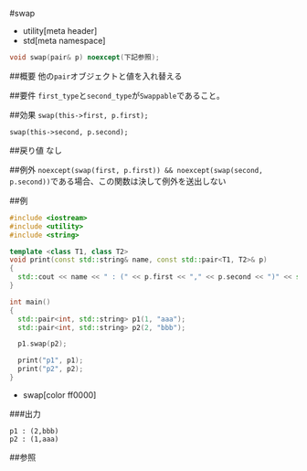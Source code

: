 #swap
* utility[meta header]
* std[meta namespace]

```cpp
void swap(pair& p) noexcept(下記参照);
```

##概要
他の`pair`オブジェクトと値を入れ替える


##要件
`first_type`と`second_type`が`Swappable`であること。


##効果
`swap(this->first, p.first);`

`swap(this->second, p.second);`


##戻り値
なし


##例外
`noexcept(swap(first, p.first)) && noexcept(swap(second, p.second))`である場合、この関数は決して例外を送出しない


##例
```cpp
#include <iostream>
#include <utility>
#include <string>

template <class T1, class T2>
void print(const std::string& name, const std::pair<T1, T2>& p)
{
  std::cout << name << " : (" << p.first << "," << p.second << ")" << std::endl;
}

int main()
{
  std::pair<int, std::string> p1(1, "aaa");
  std::pair<int, std::string> p2(2, "bbb");

  p1.swap(p2);

  print("p1", p1);
  print("p2", p2);
}
```
* swap[color ff0000]

###出力
```
p1 : (2,bbb)
p2 : (1,aaa)
```

##参照


